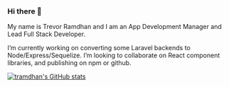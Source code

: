 ### Hi there 👋

My name is Trevor Ramdhan and I am an App Development Manager and Lead Full Stack Developer.

I’m currently working on converting some Laravel backends to Node/Express/Sequelize.
I’m looking to collaborate on React component libraries, and publishing on npm or github.

<!--
**tramdhan/tramdhan** is a ✨ _special_ ✨ repository because its `README.md` (this file) appears on your GitHub profile.

Here are some ideas to get you started:

- 🔭 I’m currently working on ...
- 🌱 I’m currently learning ...
- 👯 I’m looking to collaborate on ...
- 🤔 I’m looking for help with ...
- 💬 Ask me about ...
- 📫 How to reach me: ...
- 😄 Pronouns: ...
- ⚡ Fun fact: ...
-->

[![tramdhan's GitHub stats](https://github-readme-stats.vercel.app/api?username=tramdhan&count_private=true&theme=cobalt&include_all_commits=true&show_icons=true)](https://github.com/tramdhan/github-readme-stats)
